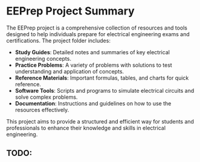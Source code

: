 # EEPrep Project Summary

The EEPrep project is a comprehensive collection of resources and tools designed to help individuals prepare for electrical engineering exams and certifications. The project folder includes:

- **Study Guides**: Detailed notes and summaries of key electrical engineering concepts.
- **Practice Problems**: A variety of problems with solutions to test understanding and application of concepts.
- **Reference Materials**: Important formulas, tables, and charts for quick reference.
- **Software Tools**: Scripts and programs to simulate electrical circuits and solve complex problems.
- **Documentation**: Instructions and guidelines on how to use the resources effectively.

This project aims to provide a structured and efficient way for students and professionals to enhance their knowledge and skills in electrical engineering.

## TODO:
<!-- TODO content will be dynamically inserted here -->
<script>
fetch('./Todo.md')
  .then(response => response.text())
  .then(text => {
    const converter = new showdown.Converter();
    const html = converter.makeHtml(text);
    document.querySelector('#todo-content').innerHTML = html;
  });
</script>
<div id="todo-content"></div>